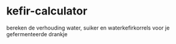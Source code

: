 # kefir-calculator
bereken de verhouding water, suiker en waterkefirkorrels voor je gefermenteerde drankje
